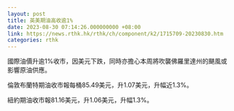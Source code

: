 ```yaml
---
layout: post
title: 英美期油高收逾1%
date: 2023-08-30 07:14:26.000000000 +08:00
link: https://news.rthk.hk/rthk/ch/component/k2/1715709-20230830.htm
categories: rthk
---
```


國際油價升逾1%收市，因美元下跌，同時亦擔心本周將吹襲佛羅里達州的颶風或影響原油供應。

倫敦布蘭特期油收市報每桶85.49美元，升1.07美元，升幅近1.3%。

紐約期油收市報81.16美元，升1.06美元，升幅1.3%。
